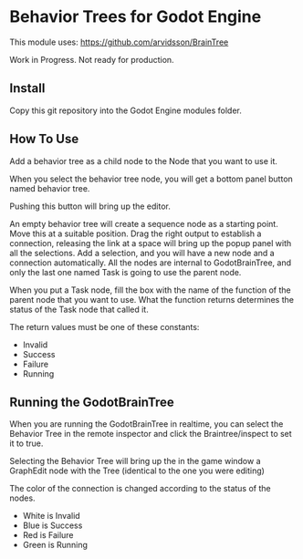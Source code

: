 # Behavior Trees for Godot Engine

This module uses: https://github.com/arvidsson/BrainTree

Work in Progress. Not ready for production.

## Install

Copy this git repository into the Godot Engine modules folder.

## How To Use

Add a behavior tree as a child node to the Node that you want to use it. 

When you select the behavior tree node, you will get a bottom panel button named behavior tree.

Pushing this button will bring up the editor.

An empty behavior tree will create a sequence node as a starting point. Move this at a suitable position. Drag the right output to establish a connection, releasing the link at a space will bring up the popup panel with all the selections. Add a selection, and you will have a new node and a connection automatically. All the nodes are internal to GodotBrainTree, and only the last one named Task is going to use the parent node.

When you put a Task node, fill the box with the name of the function of the parent node that you want to use. What the function returns determines the status of the Task node that called it.

The return values must be one of these constants:

* Invalid
* Success
* Failure
* Running

## Running the GodotBrainTree

When you are running the GodotBrainTree in realtime, you can select the Behavior Tree in the remote inspector and click the Braintree/inspect to set it to true.

Selecting the Behavior Tree will bring up the in the game window a GraphEdit node with the Tree (identical to the one you were editing)

The color of the connection is changed according to the status of the nodes.

* White is Invalid
* Blue is Success
* Red is Failure
* Green is Running
